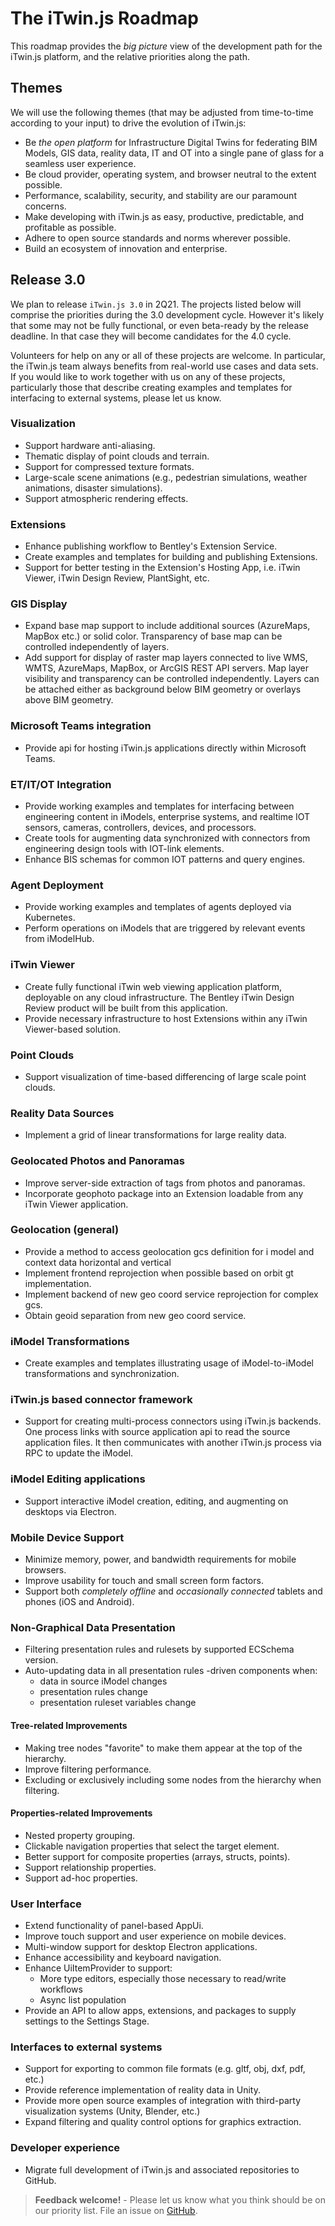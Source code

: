 # The iTwin.js Roadmap

This roadmap provides the *big picture* view of the development path for the iTwin.js platform, and the relative priorities along the path.

## Themes

We will use the following themes (that may be adjusted from time-to-time according to your input) to drive the evolution of iTwin.js:

- Be *the open platform* for Infrastructure Digital Twins for federating BIM Models, GIS data, reality data, IT and OT into a single pane of glass for a seamless user experience.
- Be cloud provider, operating system, and browser neutral to the extent possible.
- Performance, scalability, security, and stability are our paramount concerns.
- Make developing with iTwin.js as easy, productive, predictable, and profitable as possible.
- Adhere to open source standards and norms wherever possible.
- Build an ecosystem of innovation and enterprise.

## Release 3.0

We plan to release `iTwin.js 3.0` in 2Q21. The projects listed below will comprise the priorities during the 3.0 development cycle. However it's likely that some may not be fully functional, or even beta-ready by the release deadline. In that case they will become candidates for the 4.0 cycle.

Volunteers for help on any or all of these projects are welcome. In particular, the iTwin.js team always benefits from real-world use cases and data sets. If you would like to work together with us on any of these projects, particularly those that describe creating examples and templates for interfacing to external systems, please let us know.

### Visualization

- Support hardware anti-aliasing.
- Thematic display of point clouds and terrain.
- Support for compressed texture formats.
- Large-scale scene animations (e.g., pedestrian simulations, weather animations, disaster simulations).
- Support atmospheric rendering effects.

### Extensions

- Enhance publishing workflow to Bentley's Extension Service.
- Create examples and templates for building and publishing Extensions.
- Support for better testing in the Extension's Hosting App, i.e. iTwin Viewer, iTwin Design Review, PlantSight, etc.

### GIS Display

- Expand base map support to include additional sources (AzureMaps, MapBox etc.) or solid color. Transparency of base map can be controlled independently of layers.
- Add support for display of raster map layers connected to live WMS, WMTS, AzureMaps, MapBox, or ArcGIS REST API servers. Map layer visibility and transparency can be controlled independently. Layers can be attached either as background below BIM geometry or overlays above BIM geometry.

### Microsoft Teams integration

- Provide api for hosting iTwin.js applications directly within Microsoft Teams.

### ET/IT/OT Integration

- Provide working examples and templates for interfacing between engineering content in iModels, enterprise systems, and realtime IOT sensors, cameras, controllers, devices, and processors.
- Create tools for augmenting data synchronized with connectors from engineering design tools with IOT-link elements.
- Enhance BIS schemas for common IOT patterns and query engines.

### Agent Deployment

- Provide working examples and templates of agents deployed via Kubernetes.
- Perform operations on iModels that are triggered by relevant events from iModelHub.

### iTwin Viewer

- Create fully functional iTwin web viewing application platform, deployable on any cloud infrastructure. The Bentley iTwin Design Review product will be built from this application.
- Provide necessary infrastructure to host Extensions within any iTwin Viewer-based solution.

### Point Clouds

- Support visualization of time-based differencing of large scale point clouds.

### Reality Data Sources

- Implement a grid of linear transformations for large reality data.

### Geolocated Photos and Panoramas

- Improve server-side extraction of tags from photos and panoramas.
- Incorporate geophoto package into an Extension loadable from any iTwin Viewer application.

### Geolocation (general)

- Provide a method to access geolocation gcs definition for i model and context data horizontal and vertical
- Implement frontend reprojection when possible based on orbit gt implementation.
- Implement backend of new geo coord service reprojection for complex gcs.
- Obtain geoid separation from new geo coord service.

### iModel Transformations

- Create examples and templates illustrating usage of iModel-to-iModel transformations and synchronization.

### iTwin.js based connector framework

- Support for creating multi-process connectors using iTwin.js backends. One process links with source application api to read the source application files. It then communicates with another iTwin.js process via RPC to update the iModel.

### iModel Editing applications

- Support interactive iModel creation, editing, and augmenting on desktops via Electron.

### Mobile Device Support

- Minimize memory, power, and bandwidth requirements for mobile browsers.
- Improve usability for touch and small screen form factors.
- Support both *completely offline* and *occasionally connected* tablets and phones (iOS and Android).

### Non-Graphical Data Presentation

- Filtering presentation rules and rulesets by supported ECSchema version.
- Auto-updating data in all presentation rules -driven components when:
  - data in source iModel changes
  - presentation rules change
  - presentation ruleset variables change

#### Tree-related Improvements

- Making tree nodes "favorite" to make them appear at the top of the hierarchy.
- Improve filtering performance.
- Excluding or exclusively including some nodes from the hierarchy when filtering.

#### Properties-related Improvements

- Nested property grouping.
- Clickable navigation properties that select the target element.
- Better support for composite properties (arrays, structs, points).
- Support relationship properties.
- Support ad-hoc properties.

### User Interface

- Extend functionality of panel-based AppUi.
- Improve touch support and user experience on mobile devices.
- Multi-window support for desktop Electron applications.
- Enhance accessibility and keyboard navigation.
- Enhance UiItemProvider to support:
  - More type editors, especially those necessary to read/write workflows
  - Async list population
- Provide an API to allow apps, extensions, and packages to supply settings to the Settings Stage.

### Interfaces to external systems

- Support for exporting to common file formats (e.g. gltf, obj, dxf, pdf, etc.)
- Provide reference implementation of reality data in Unity.
- Provide more open source examples of integration with third-party visualization systems (Unity, Blender, etc.)
- Expand filtering and quality control options for graphics extraction.

### Developer experience

- Migrate full development of iTwin.js and associated repositories to GitHub.

> **Feedback welcome!** - Please let us know what you think should be on our priority list. File an issue on [GitHub](https://github.com/imodeljs/imodeljs/issues).
